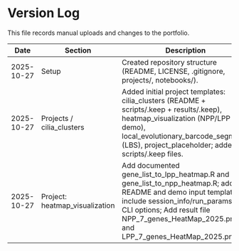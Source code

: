 # Version Log

This file records manual uploads and changes to the portfolio.

| Date       | Section                     | Description                                                                                           |
|------------|-----------------------------|-------------------------------------------------------------------------------------------------------|
| 2025-10-27 | Setup                       | Created repository structure (README, LICENSE, .gitignore, projects/, notebooks/).                    |
| 2025-10-27 | Projects / cilia_clusters   | Added initial project templates: cilia_clusters (README + scripts/.keep + results/.keep), heatmap_visualization (NPP/LPP demo), local_evolutionary_barcode_segments (LBS), project_placeholder; added scripts/.keep files. |
2025-10-27 | Project: heatmap_visualization | Add documented gene_list_to_lpp_heatmap.R and gene_list_to_npp_heatmap.R; add README and demo input templates; include session_info/run_params and CLI options; Add result file NPP_7_genes_HeatMap_2025.png and LPP_7_genes_HeatMap_2025.png
